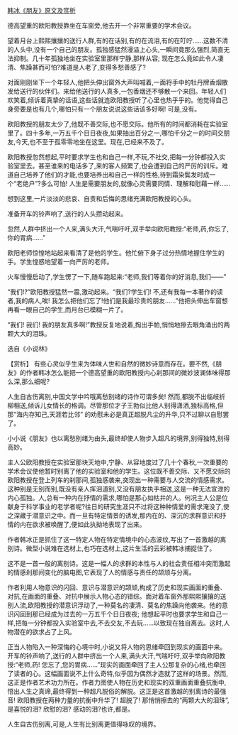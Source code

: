 [韩冰《朋友》原文及赏析](https://www.vrrw.net/wx/15325.html)

德高望重的欧阳教授靠坐在车窗旁,他去开一个非常重要的学术会议。

望着月台上熙熙攘攘的送行人群,有的在话别,有的在流泪,有的在叮咛……这数不清的人头中,没有一个自己的朋友。孤独感猛然漫溢上心头,一瞬间竟那么强烈,简直无法抑制。几十年孤独地坐在实验室里那样宁静,那样从容; 现在怎么竟如此令人凄清、焦躁甚而可怕?难道是人老了,变得多愁善感了?

对面刚刚坐下一个年轻人,他把头伸出窗外大声叫喊着,一面将手中的牡丹牌香烟散发给送行的伙伴们。来给他送行的人真多,一包香烟还不够散一个来回。年轻人们欢笑着,倾诉着真挚的话语,这些话就连欧阳教授听了心里也热乎乎的。他觉得自己身旁要是也有几个,哪怕只有一个朋友说说这些话该多好啊! 可是,没有。

欧阳教授的朋友太少了,他既不善交际,也不愿交际。他所有的时间都消耗在实验室里了。四十多年,一万五千个日日夜夜,如果抽出百分之一,哪怕千分之一的时间交朋友,今天,也不至于孤零零地坐在这里。现在,已经来不及了。

欧阳教授忽然想起,平时要求学生也和自己一样,不玩,不社交,把每一分钟都投入实验室里去。甚至谁来的电话多了,来的客人频繁了,也会遭到自己的严厉的训斥。难道自己培养了他们的才能,也要培养出和自己一样的性格,待到霜染鬓发时成一个“老绝户”?多么可怕! 人生是需要朋友的,就像心灵需要同情、理解和慰藉一样……

想到这里,一片淡淡的悲哀、自责和后悔的思绪充满欧阳教授的心头。

准备开车的铃声响了,送行的人头攒动起来。

忽然,人群中挤出一个人来,满头大汗,气喘吁吁,双手举向欧阳教授:“老师,药,你忘了,你的胃病……”

欧阳老师惊惶地站起来看清了是他的学生。他忙俯下身子过分热情地握住学生的手。学生惶惑地望着一向严厉的老师。

火车慢慢启动了,学生愣了一下,随车跑起来:“老师,我们等着你的好消息,我们——”

“我们!?”欧阳教授猛然一震,激动起来。“我们?学生们! 不,还有我每一本著作的读者,我的病人,唉! 我怎么把他们忘了!他们是我最珍贵的朋友……”他把头伸出车窗想再看一眼自己的学生,而月台已模糊一片了。

“我们! 我们! 我的朋友真多啊!”教授反复地说着,掏出手帕,悄悄地擦去眼角涌出的两颗大大的泪珠。

选自《小说林》



【赏析】 有些心灵似乎生来为体味人世和自然的微妙诗意而存在。要不然,《朋友》的作者韩冰怎么能把一个德高望重的欧阳教授内心刹那间的微妙波澜体味得那么深,那么细呢?

人生自古伤离别,中国文学中吟哦离愁别绪的诗作可谓多矣! 然而,都脱不出临岐折柳相送,倾诉儿女情长的格调。尽管那位才子王勃似比他人别得潇洒,独标高格,但那“海内存知己,天涯若比邻” 的劝慰未必是真正超脱凡尘的升华,只不过聊以自慰罢了。

小小说《朋友》也以离愁别绪为由头,最终却使人物步入超凡的境界,别得独特,别得高妙。

主人公欧阳教授在实验室那块天地中,宁静、从容地度过了几十个春秋,一次重要的学术会议使他暂时别离了他的实验室和他的学生。这位既不善交际、又不愿交际的欧阳教授在登上列车的刹那间,孤独感袭来,突现出一种需要与人交流的情感需求。这种别是无别而别,既没有亲人挥泪道别,又没有朋友执手相送,这是一种无法宣泄的内心孤独。人,总有一种内在抒情的需求,哪怕是那心如枯井的人。何况主人公是位献身于科学事业的老学者呢?往日的研究生涯只不过将这种种情爱的需求淹没了,使之深藏于潜意识之中。而一旦有特定情景的诱发,那内在的、深沉的求群意识和抒情的内在欲求被唤醒了,便如此执拗地表现了出来。

作者韩冰正是抓住了这一特定人物在特定情境中的心态波纹,写出了一首激越的离别诗。微型小说难在选材上,也巧在选材上,这片生活的云彩被韩冰捕捉住了。

这不是一首一般的离别诗。这是一幅人的求群的本性与人的社会责任相冲突而激起的情感刹那间变化的脑电图,它表现了人的情感与责任的颉颃与分离。

作者利用人物意识的闪回、意识与潜意识的颉颃,构成了历史和现实画面的重叠、对抗,在画面的重叠、对抗中展示人物心态的错综。面对着车窗外那熙熙攘攘的送别人流,欧阳教授的潜意识浮动了,一种莫名的凄清、莫名的焦躁向他袭来。他的意识闪回到那已经成为过去的一万五千个日日夜夜; 他想起平时也要求学生和自己一样,把每一分钟都投入实验室中去,不去交友,不去玩……以致现在独自离去。这时,人物潜在的欲求占了上风。

正当人物陷入一种深悔的心境中时,小说又将人物的思绪牵回到现实的画面中来。开车的铃声响了,送行的人群中挤出一个人来,满头大汗,气喘吁吁,双手举向欧阳教授:“老师,药! 您忘了,您的胃病……”现实的画面牵回了主人公那复杂的心绪,也牵回了读者的心。这幅画面说不上什么奇特,似乎因为偶然才造就了这样的场景。然而,这正是作者艺术功力所在。作者力图使人物在历史和现实的双重画面重叠抗衡中,悟出人生之真谛,最终得到一种超凡脱俗的解脱。这正是这首激越的别离诗的最强音! 欧阳教授在两种力量的抗衡中升华了! 超脱了! 那悄悄擦去的“两颗大大的泪珠”,是喜悦的泪? 欣慰的泪? 感动的泪?也许,都是。

人生自古伤别离,可是,人生有比别离更值得咏叹的境界。


